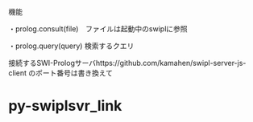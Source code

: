 機能

・prolog.consult(file)　ファイルは起動中のswiplに参照

・prolog.query(query)    検索するクエリ

接続するSWI-Prologサーバhttps://github.com/kamahen/swipl-server-js-client のポート番号は書き換えて



# py-swiplsvr_link

